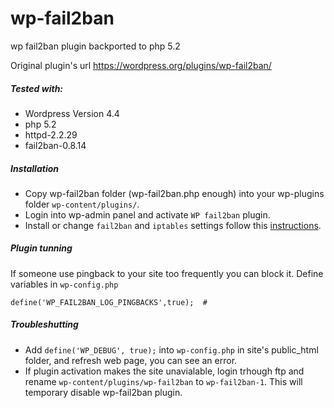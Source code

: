 # wp-fail2ban
wp fail2ban plugin backported to php 5.2

Original plugin's url https://wordpress.org/plugins/wp-fail2ban/

##### Tested with:
* Wordpress Version 4.4
* php 5.2
* httpd-2.2.29
* fail2ban-0.8.14

##### Installation
* Copy wp-fail2ban folder (wp-fail2ban.php enough) into your wp-plugins folder `wp-content/plugins/`.
* Login into wp-admin panel and activate `WP fail2ban` plugin.
* Install or change `fail2ban` and `iptables` settings follow this [instructions](https://github.com/younghacker/wp-fail2ban/tree/master/fail2ban).

##### Plugin tunning
If someone use pingback to your site too frequently you can block it.
Define variables in `wp-config.php`
```
define('WP_FAIL2BAN_LOG_PINGBACKS',true);  # 
```

##### Troubleshutting
* Add `define('WP_DEBUG', true);` into `wp-config.php` in site's public_html folder, and refresh web page, you can see an error.
* If plugin activation makes the site unavialable, login trhough ftp and rename `wp-content/plugins/wp-fail2ban` to `wp-fail2ban-1`. This will temporary disable wp-fail2ban plugin.
